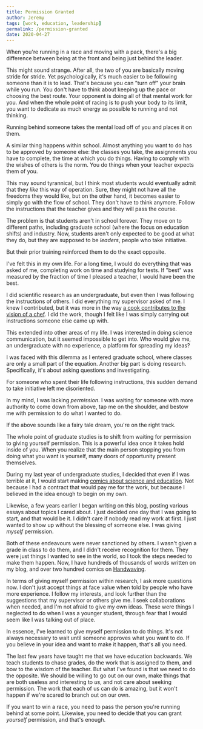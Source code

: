 ```yaml
---
title: Permission Granted
author: Jeremy
tags: [work, education, leadership]
permalink: /permission-granted
date: 2020-04-27
---
```


When you're running in a race and moving with a pack, there's a big difference between being at the front and being just behind the leader.

This might sound strange. After all, the two of you are basically moving stride for stride. Yet psychologically, it's much easier to be following someone than it is to lead. That's because you can "turn off" your brain while you run. You don't have to think about keeping up the pace or choosing the best route. Your opponent is doing all of that mental work for you. And when the whole point of racing is to push your body to its limit, you want to dedicate as much energy as possible to running and not thinking.

Running behind someone takes the mental load off of you and places it on them.

A similar thing happens within school. Almost anything you want to do has to be approved by someone else: the classes you take, the assignments you have to complete, the time at which you do things. Having to comply with the wishes of others is the norm. You do things when your teacher expects them of you.

This may sound tyrannical, but I think most students would eventually admit that they *like* this way of operation. Sure, they might not have all the freedoms they would like, but on the other hand, it becomes easier to simply go with the flow of school. They don't have to think anymore. Follow the instructions that the teacher gives and they will pass the course.

The problem is that students aren't in school forever. They move on to different paths, including graduate school (where the focus on education shifts) and industry. Now, students aren't only expected to be good at what they do, but they are supposed to be *leaders*, people who take initiative.

But their prior training reinforced them to do the exact opposite.

I've felt this in my own life. For a long time, I would do everything that was asked of me, completing work on time and studying for tests. If "best" was measured by the fraction of time I pleased a teacher, I would have been the best.

I did scientific research as an undergraduate, but even then I was following the instructions of others. I did everything my supervisor asked of me. I knew I contributed, but it was more in the way [a cook contributes to the vision of a chef](https://waitbutwhy.com/2015/11/the-cook-and-the-chef-musks-secret-sauce.html). I did the work, though I felt like I was simply carrying out instructions someone else came up with.

This extended into other areas of my life. I was interested in doing science communication, but it seemed impossible to get into. Who would give me, an undergraduate with no experience, a platform for spreading my ideas?

I was faced with this dilemma as I entered graduate school, where classes are only a small part of the equation. Another big part is doing research. Specifically, it's about asking questions and investigating.

For someone who spent their life following instructions, this sudden demand to take initiative left me disoriented.

In my mind, I was lacking *permission*. I was waiting for someone with more authority to come down from above, tap me on the shoulder, and bestow me with permission to do what I wanted to do.

If the above sounds like a fairy tale dream, you're on the right track.

The whole point of graduate studies is to shift from waiting for permission to giving yourself permission. This is a powerful idea once it takes hold inside of you. When you realize that the main person stopping you from doing what you want is yourself, many doors of opportunity present themselves.

During my last year of undergraduate studies, I decided that even if I was terrible at it, I would start making [comics about science and education](https://handwaving.ca). Not because I had a contract that would pay me for the work, but because I believed in the idea enough to begin on my own.

Likewise, a few years earlier I began writing on this blog, posting various essays about topics I cared about. I just decided one day that I was going to start, and that would be it. I didn't care if nobody read my work at first. I just wanted to show up without the blessing of someone else. I was giving *myself* permission.

Both of these endeavours were never sanctioned by others. I wasn't given a grade in class to do them, and I didn't receive recognition for them. They were just things I wanted to see in the world, so I took the steps needed to make them happen. Now, I have hundreds of thousands of words written on my blog, and over two hundred comics on [Handwaving](https://handwaving.ca).

In terms of giving myself permission within research, I ask more questions now. I don't just accept things at face value when told by people who have more experience. I follow my interests, and look further than the suggestions that my supervisor or others give me. I seek collaborations when needed, and I'm not afraid to give my own ideas. These were things I neglected to do when I was a younger student, through fear that I would seem like I was talking out of place.

In essence, I've learned to give myself permission to do things. It's not always necessary to wait until someone approves what you want to do. If you believe in your idea and want to make it happen, that's all you need.

The last few years have taught me that we have education backwards. We teach students to chase grades, do the work that is assigned to them, and bow to the wisdom of the teacher. But what I've found is that we need to do the opposite. We should be willing to go out on our own, make things that are both useless and interesting to *us*, and not care about seeking permission. The work that each of us can do is amazing, but it won't happen if we're scared to branch out on our own.

If you want to win a race, you need to pass the person you're running behind at some point. Likewise, you need to decide that you can grant *yourself* permission, and that's enough.